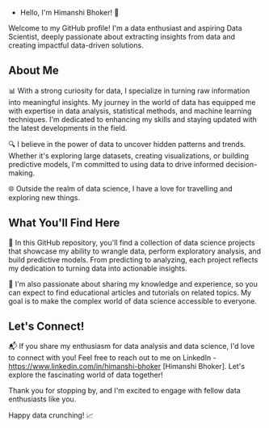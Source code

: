 - Hello, I'm Himanshi Bhoker! 👋

Welcome to my GitHub profile! 
I'm a data enthusiast and aspiring Data Scientist, deeply passionate about extracting insights from data and creating impactful data-driven solutions.

## About Me

📊 With a strong curiosity for data, I specialize in turning raw information into meaningful insights.
My journey in the world of data has equipped me with expertise in data analysis, statistical methods, and machine learning techniques.
I'm dedicated to enhancing my skills and staying updated with the latest developments in the field.

🔍 I believe in the power of data to uncover hidden patterns and trends. 
Whether it's exploring large datasets, creating visualizations, or building predictive models,
I'm committed to using data to drive informed decision-making.

🌐 Outside the realm of data science, I have a love for travelling and exploring new things.

## What You'll Find Here

🚀 In this GitHub repository, 
you'll find a collection of data science projects that showcase my ability to wrangle data, perform exploratory analysis, and build predictive models.
From predicting to analyzing, each project reflects my dedication to turning data into actionable insights.

📝 I'm also passionate about sharing my knowledge and experience, 
so you can expect to find educational articles and tutorials on related topics.
My goal is to make the complex world of data science accessible to everyone.

## Let's Connect!

📬 If you share my enthusiasm for data analysis and data science, I'd love to connect with you!
Feel free to reach out to me on LinkedIn - https://www.linkedin.com/in/himanshi-bhoker  [Himanshi Bhoker]. Let's explore the fascinating world of data together!

Thank you for stopping by, and I'm excited to engage with fellow data enthusiasts like you.

Happy data crunching! 📈





<!---
Himanshi0004/Himanshi0004 is a ✨ special ✨ repository because its `README.md` (this file) appears on your GitHub profile.
You can click the Preview link to take a look at your changes.
--->
